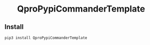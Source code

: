 <h1 style="text-align: center"> QproPypiCommanderTemplate </h1>

## Install

```shell
pip3 install QproPypiCommanderTemplate
```

